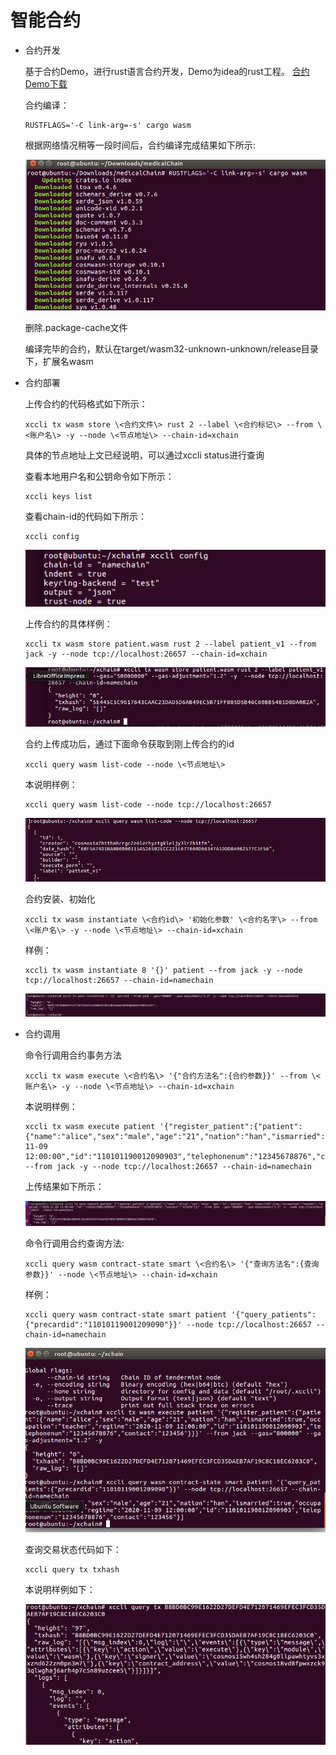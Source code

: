 # 智能合约

- 合约开发

  基于合约Demo，进行rust语言合约开发，Demo为idea的rust工程。
  [合约Demo下载](https://gitee.com/xabl/contract-demo)

  合约编译：

  ```
  RUSTFLAGS='-C link-arg=-s' cargo wasm
  ```

  根据网络情况稍等一段时间后，合约编译完成结果如下所示:

  ![](contract1.png)

  删除.package-cache文件

  编译完毕的合约，默认在target/wasm32-unknown-unknown/release目录下，扩展名wasm

- 合约部署

  上传合约的代码格式如下所示：

  ```
  xccli tx wasm store \<合约文件\> rust 2 --label \<合约标记\> --from \<账户名\> -y --node \<节点地址\> --chain-id=xchain
  ```

  具体的节点地址上文已经说明，可以通过xccli status进行查询

  查看本地用户名和公钥命令如下所示：

  ```
  xccli keys list
  ```

  查看chain-id的代码如下所示：

  ```
  xccli config
  ```

  ![](contract2.png)

  上传合约的具体样例：

  ```
  xccli tx wasm store patient.wasm rust 2 --label patient_v1 --from jack -y --node tcp://localhost:26657 --chain-id=xchain
  ```

  ![](contract3.png)

  合约上传成功后，通过下面命令获取到刚上传合约的id

  ```
  xccli query wasm list-code --node \<节点地址\>
  ```

  本说明样例：

  ```
  xccli query wasm list-code --node tcp://localhost:26657
  ```

  ![](contract4.png)

  合约安装、初始化

  ```
  xccli tx wasm instantiate \<合约id\> '初始化参数' \<合约名字\> --from \<账户名\> -y --node \<节点地址\> --chain-id=xchain
  ```

  样例：

  ```
  xccli tx wasm instantiate 8 '{}' patient --from jack -y --node tcp://localhost:26657 --chain-id=namechain
  ```

  ![](contract5.png)

- 合约调用

  命令行调用合约事务方法

  ```
  xccli tx wasm execute \<合约名\> '{"合约方法名":{合约参数}}' --from \<账户名\> -y --node \<节点地址\> --chain-id=xchain
  ```

  本说明样例：

  ```
  xccli tx wasm execute patient '{"register_patient":{"patient":{"name":"alice","sex":"male","age":"21","nation":"han","ismarried":true,"occupation":"teacher","regtime":"2020-11-09 12:00:00","id":"110101190012090903","telephonenum":"12345678876","contact":"123456"}}}' --from jack -y --node tcp://localhost:26657 --chain-id=namechain
  ```

  上传结果如下所示：

  ![](contract6.png)

  命令行调用合约查询方法:

  ```
  xccli query wasm contract-state smart \<合约名\> '{"查询方法名":{查询参数}}' --node \<节点地址\> --chain-id=xchain
  ```

  样例：

  ```
  xccli query wasm contract-state smart patient '{"query_patients":{"precardid":"11010119001209090"}}' --node tcp://localhost:26657 --chain-id=namechain
  ```

  ![](contract7.png)

  查询交易状态代码如下：

  ```
  xccli query tx txhash
  ```

  本说明样例如下：

  ![](contract8.png)
